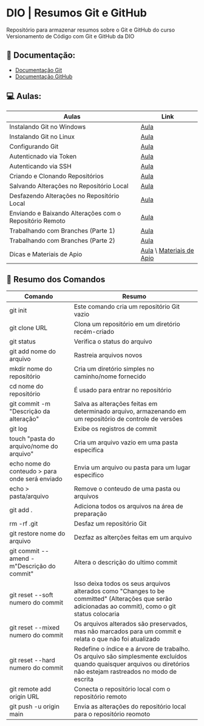 
# DIO | Resumos Git e GitHub

Repositório para armazenar resumos sobre o Git e GitHub do curso Versionamento de Código com Git e GitHub da DIO

## 📖 Documentação: 
- [Documentação Git](https://git-scm.com/doc)
- [Documentação GitHub](https://docs.github.com/pt)

## 💻 Aulas:

| Aulas | Link |
|-------|-------- |
| Instalando Git no Windows | [Aula](https://web.dio.me/course/versionamento-de-codigo-com-git-e-github/learning/599dd3dd-d189-474f-a55c-22f37b4472da?back=/track/gft-start-logica-de-programacao)
| Instalando Git no Linux | [Aula](https://web.dio.me/course/versionamento-de-codigo-com-git-e-github/learning/599dd3dd-d189-474f-a55c-22f37b4472da?back=/track/gft-start-logica-de-programacao) |
| Configurando Git | [Aula](https://web.dio.me/course/versionamento-de-codigo-com-git-e-github/learning/599dd3dd-d189-474f-a55c-22f37b4472da?back=/track/gft-start-logica-de-programacao) |
| Autenticnado via Token | [Aula](https://web.dio.me/course/versionamento-de-codigo-com-git-e-github/learning/599dd3dd-d189-474f-a55c-22f37b4472da?back=/track/gft-start-logica-de-programacao) |
| Autenticando via SSH | [Aula](https://web.dio.me/course/versionamento-de-codigo-com-git-e-github/learning/599dd3dd-d189-474f-a55c-22f37b4472da?back=/track/gft-start-logica-de-programacao) |
| Criando e Clonando Repositórios | [Aula](https://web.dio.me/course/versionamento-de-codigo-com-git-e-github/learning/599dd3dd-d189-474f-a55c-22f37b4472da?back=/track/gft-start-logica-de-programacao) | 
| Salvando Alterações no Repositório Local |[Aula](https://web.dio.me/course/versionamento-de-codigo-com-git-e-github/learning/599dd3dd-d189-474f-a55c-22f37b4472da?back=/track/gft-start-logica-de-programacao) |
| Desfazendo Alterações no Repositório Local | [Aula](https://web.dio.me/course/versionamento-de-codigo-com-git-e-github/learning/599dd3dd-d189-474f-a55c-22f37b4472da?back=/track/gft-start-logica-de-programacao) |
| Enviando e Baixando Alterações com o Repositório Remoto | [Aula](https://web.dio.me/course/versionamento-de-codigo-com-git-e-github/learning/599dd3dd-d189-474f-a55c-22f37b4472da?back=/track/gft-start-logica-de-programacao) |
| Trabalhando com Branches (Parte 1) | [Aula](https://web.dio.me/course/versionamento-de-codigo-com-git-e-github/learning/599dd3dd-d189-474f-a55c-22f37b4472da?back=/track/gft-start-logica-de-programacao) |
| Trabalhando com Branches (Parte 2) | [Aula](https://web.dio.me/course/versionamento-de-codigo-com-git-e-github/learning/599dd3dd-d189-474f-a55c-22f37b4472da?back=/track/gft-start-logica-de-programacao) | 
| Dicas e Materiais de Apio | [Aula](https://web.dio.me/course/versionamento-de-codigo-com-git-e-github/learning/599dd3dd-d189-474f-a55c-22f37b4472da?back=/track/gft-start-logica-de-programacao) \ [Materiais de Apio](https://web.dio.me/course/versionamento-de-codigo-com-git-e-github/learning/599dd3dd-d189-474f-a55c-22f37b4472da?back=/track/gft-start-logica-de-programacao) |

## 📖 Resumo dos Comandos 

| Comando | Resumo |
|---------|--------|
| git init | Este comando cria um repositório Git vazio | 
| git clone URL | Clona um repositório em um diretório recém-criado |
| git status | Verifica o status do arquivo |
| git add nome do arquivo | Rastreia arquivos novos|
| mkdir nome do repositório | Cria um diretório simples no caminho/nome fornecido | 
| cd nome do repositório | É usado para entrar no repositório | 
| git commit -m "Descrição da alteração" | Salva as alterações feitas em determinado arquivo, armazenando em um repositório de controle de versões 
| git log | Exibe os registros de commit |
| touch "pasta do arquivo/nome do arquivo" | Cria um arquivo vazio em uma pasta especifica| 
| echo nome do conteudo > para onde será enviado | Envia um arquivo ou pasta para um lugar especifico |
| echo > pasta/arquivo | Remove o conteudo de uma pasta ou arquivos |
|git add . | Adiciona todos os arquivos na área de preparação | 
| rm -rf .git | Desfaz um repositório Git |
| git restore nome do arquivo | Dezfaz as alterções feitas em um arquivo |
|git commit --amend -m"Descrição do commit" | Altera o descrição do ultimo commit | 
| git reset --soft numero do commit | Isso deixa todos os seus arquivos alterados como "Changes to be committed" (Alterações que serão adicionadas ao commit), como o git status colocaria |
| git reset --mixed numero do commit | Os arquivos alterados são preservados, mas não marcados para um commit e relata o que não foi atualizado | 
| git reset --hard numero do commit | Redefine o índice e a árvore de trabalho. Os arquivo são simplesmente excluídos quando quaisquer arquivos ou diretórios não estejam rastreados no modo de escrita |
| git remote add origin URL | Conecta o repositório local com o repositório remoto |
| git push -u origin main | Envia as alterações do repositório local para o repositório reomoto |

